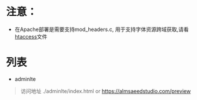 # 注意：
- 在Apache部署是需要支持mod_headers.c, 用于支持字体资源跨域获取,请看[htaccess](.htaccess)文件


# 列表

- adminlte
>访问地址 ./adminlte/index.html or https://almsaeedstudio.com/preview
